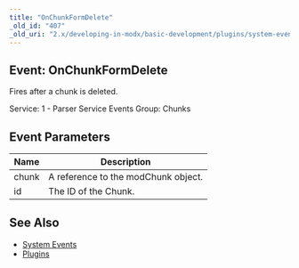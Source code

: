 ```yaml
---
title: "OnChunkFormDelete"
_old_id: "407"
_old_uri: "2.x/developing-in-modx/basic-development/plugins/system-events/onchunkformdelete"
---
```


## Event: OnChunkFormDelete

Fires after a chunk is deleted.

Service: 1 - Parser Service Events 
Group: Chunks

## Event Parameters

| Name | Description |
|------|-------------|
| chunk | A reference to the modChunk object. |
| id | The ID of the Chunk. |
## See Also

- [System Events](developing-in-modx/basic-development/plugins/system-events "System Events")
- [Plugins](developing-in-modx/basic-development/plugins "Plugins")